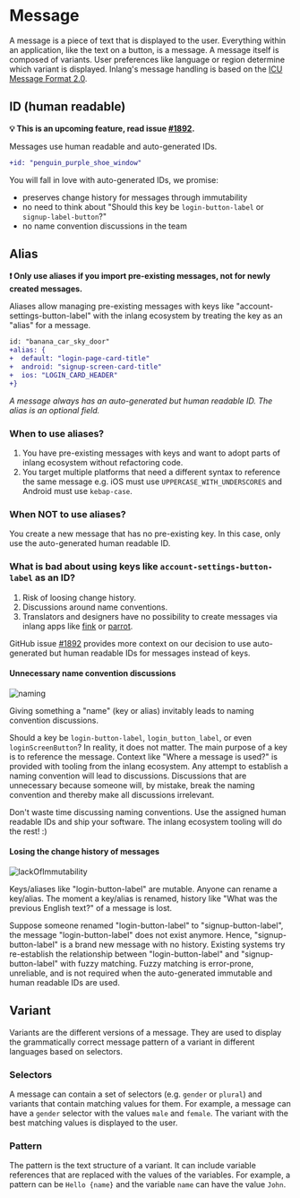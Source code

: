 # Message

A message is a piece of text that is displayed to the user. Everything within an application, like the text on a button, is a message. A message itself is composed of variants. User preferences like language or region determine which variant is displayed. Inlang's message handling is based on the [ICU Message Format 2.0](https://github.com/unicode-org/message-format-wg/blob/main/spec/syntax.md).

## ID (human readable)

**💡 This is an upcoming feature, read issue [#1892](https://github.com/opral/monorepo/issues/1892).**

Messages use human readable and auto-generated IDs.

```diff
+id: "penguin_purple_shoe_window"
```

You will fall in love with auto-generated IDs, we promise:

- preserves change history for messages through immutability
- no need to think about "Should this key be `login-button-label` or `signup-label-button`?"
- no name convention discussions in the team

<doc-figure src="https://cdn.jsdelivr.net/gh/opral/monorepo@latest/inlang/documentation/ecosystem/assets/alias-naming.png" alt="naming convention disucssions" caption="Auto generated human readable IDs prevent naming discussions."></doc-figure>

## Alias

**❗ Only use aliases if you import pre-existing messages, not for newly created messages.**

Aliases allow managing pre-existing messages with keys like "account-settings-button-label" with the inlang ecosystem by treating the key as an "alias" for a message.

```diff
id: "banana_car_sky_door"
+alias: {
+  default: "login-page-card-title"
+  android: "signup-screen-card-title"
+  ios: "LOGIN_CARD_HEADER"
+}
```

_A message always has an auto-generated but human readable ID. The alias is an optional field._

### When to use aliases?

1. You have pre-existing messages with keys and want to adopt parts of inlang ecosystem without refactoring code.
2. You target multiple platforms that need a different syntax to reference the same message e.g. iOS must use `UPPERCASE_WITH_UNDERSCORES` and Android must use `kebap-case`.

### When NOT to use aliases?

You create a new message that has no pre-existing key. In this case, only use the auto-generated human readable ID.

### What is bad about using keys like `account-settings-button-label` as an ID?

1. Risk of loosing change history.
2. Discussions around name conventions.
3. Translators and designers have no possibility to create messages via inlang apps like [fink](https://inlang.com/m/tdozzpar) or [parrot](https://inlang.com/m/gkrpgoir).

GitHub issue [#1892](https://github.com/opral/monorepo/issues/1892) provides more context on our decision to use auto-generated but human readable IDs for messages instead of keys.

#### Unnecessary name convention discussions

![naming](https://cdn.jsdelivr.net/gh/opral/monorepo@latest/inlang/documentation/ecosystem/assets/alias-naming.png)

Giving something a "name" (key or alias) invitably leads to naming convention discussions.

Should a key be `login-button-label`, `login_button_label`, or even `loginScreenButton`? In reality, it does not matter. The main purpose of a key is to reference the message. Context like "Where a message is used?" is provided with tooling from the inlang ecosystem. Any attempt to establish a naming convention will lead to discussions. Discussions that are unnecessary because someone will, by mistake, break the naming convention and thereby make all discussions irrelevant.

Don't waste time discussing naming conventions. Use the assigned human readable IDs and ship your software. The inlang ecosystem tooling will do the rest! :)

#### Losing the change history of messages

![lackOfImmutability](https://cdn.jsdelivr.net/gh/opral/monorepo@latest/inlang/documentation/ecosystem/assets/alias-key-immutability.png)

Keys/aliases like "login-button-label" are mutable. Anyone can rename a key/alias. The moment a key/alias is renamed, history like "What was the previous English text?" of a message is lost.

Suppose someone renamed "login-button-label" to "signup-button-label", the message "login-button-label" does not exist anymore. Hence, "signup-button-label" is a brand new message with no history. Existing systems try re-establish the relationship between "login-button-label" and "signup-button-label" with fuzzy matching. Fuzzy matching is error-prone, unreliable, and is not required when the auto-generated immutable and human readable IDs are used.

## Variant

Variants are the different versions of a message. They are used to display the grammatically correct message pattern of a variant in different languages based on selectors.

### Selectors

A message can contain a set of selectors (e.g. `gender` or `plural`) and variants that contain matching values for them. For example, a message can have a `gender` selector with the values `male` and `female`. The variant with the best matching values is displayed to the user.

### Pattern

The pattern is the text structure of a variant. It can include variable references that are replaced with the values of the variables. For example, a pattern can be `Hello {name}` and the variable `name` can have the value `John`.
